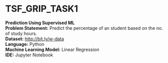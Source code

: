 # TSF_GRIP_TASK1


**Prediction Using Supervised ML**<br/>
**Problem Statement:** Predict the percentage of an student based on the no. of study hours.<br/>
**Dataset:** http://bit.ly/w-data<br/>
**Language:** Python<br/>
**Machine Learning Model:** Linear Regression<br/>
**IDE:** Jupyter Notebook<br>


